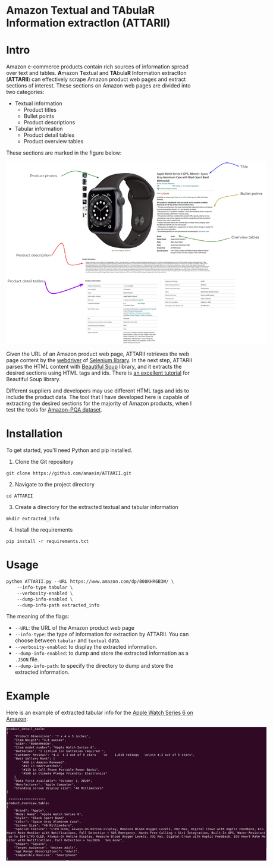 # Amazon Textual and TAbulaR Information extractIon (ATTARII)

# Intro
Amazon e-commerce products contain rich sources of information spread over text and tables. **A**mazon **T**extual and **TA**bula**R** **I**nformation extract**I**on (**ATTARII**) can effectively scrape Amazon product web pages and extract sections of interest. These sections on Amazon web pages are divided into two categories:
- Textual information
  - Product titles
  - Bullet points
  - Product descriptions
- Tabular information
  - Product detail tables
  - Product overview tables
  
These sections are marked in the figure below:

<img
  src="images/page_sections.jpg"
  alt="Alt text"
  title="Optional title"
  style="display: inline-block; margin: 0 auto; max-width: 700px">


Given the URL of an Amazon product web page, ATTARII retrieves the web page content by the [webdriver](https://www.geeksforgeeks.org/page_source-driver-method-selenium-python/) of [Selenium library](https://pypi.org/project/selenium/). In the next step, ATTARII parses the HTML content with [Beautiful Soup](https://pypi.org/project/beautifulsoup4/) library, and it extracts the desired sections using HTML tags and ids. There is [an excellent tutorial](https://realpython.com/beautiful-soup-web-scraper-python/#step-2-scrape-html-content-from-a-page) for Beautiful Soup library.

Different suppliers and developers may use different HTML tags and ids to include the product data. The tool that I have developed here is capable of extracting the desired sections for the majority of Amazon products, when I test the tools for [Amazon-PQA dataset](https://registry.opendata.aws/amazon-pqa/).


# Installation
To get started, you'll need Python and pip installed.

1. Clone the Git repository
```
git clone https://github.com/anaeim/ATTARII.git
```

2. Navigate to the project directory
```
cd ATTARII
```

3. Create a directory for the extracted textual and tabular information <br>
   
```
mkdir extracted_info
```

4. Install the requirements
```
pip install -r requirements.txt
```


# Usage
```
python ATTARII.py --URL https://www.amazon.com/dp/B08KHR6B3W/ \
    --info-type tabular \
    --verbosity-enabled \
    --dump-info-enabled \
    --dump-info-path extracted_info
```
The meaning of the flags:
* ``--URL``: the URL of the Amazon product web page
* ``--info-type``: the type of information for extraction by ATTARII. You can choose between ``tabular`` and ``textual`` data.
* ``--verbosity-enabled``: to display the extracted information.
* ``--dump-info-enabled``: to dump and store the extracted information as a ``.JSON`` file.
* ``--dump-info-path``: to specify the directory to dump and store the extracted information.


# Example
Here is an example of extracted tabular info for the [Apple Watch Series 6 on Amazon](https://www.amazon.com/dp/B08KHR6B3W/):

<img
  src="images/terminal_output.png"
  alt="Alt text"
  title="Optional title"
  style="display: inline-block; margin: 0 auto; max-width: 700px">